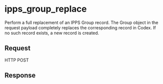 # ipps_group_replace
Perform a full replacement of an IPPS Group record. 
The Group object in the request payload completely replaces the corresponding record in Codex. 
If no such record exists, a new record is created.

## Request
HTTP POST

## Response
